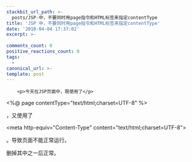 ```yaml
---
stackbit_url_path: >-
  posts/JSP-中，不要同时用page指令和HTML标签来指定contentType
title: 'JSP 中，不要同时用page指令和HTML标签来指定contentType'
date: '2010-04-04 17:37:02'
excerpt: >-
  
comments_count: 0
positive_reactions_count: 0
tags: 
  - 
canonical_url: >-
template: post
---
```


        <p>今天在JSP页面中，既使用了</p>
<p>&lt;%@ page contentType="text/html;charset=UTF-8" %&gt;</p>
<p>，又使用了</p>
<p>&lt;meta http-equiv="Content-Type" content="text/html;charset=UTF-8"&gt;</p>
<p>。导致页面不能正常运行。</p>
<p>删掉其中之一后正常。</p>
      